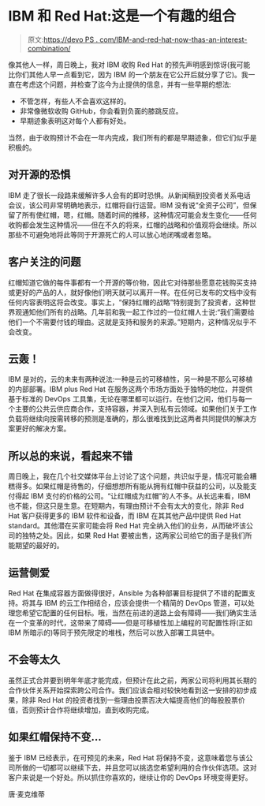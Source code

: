 # IBM 和 Red Hat:这是一个有趣的组合

> 原文:[https://devo PS . com/IBM-and-red-hat-now-thas-an-interest-combination/](https://devops.com/ibm-and-red-hat-now-thats-an-interesting-combination/)

像其他人一样，周日晚上，我对 IBM 收购 Red Hat 的预先声明感到惊讶(我可能比你们其他人早一点看到它，因为 IBM 的一个朋友在它公开后就分享了它)。我一直在考虑这个问题，并检查了迄今为止提供的信息，并有一些早期的想法:

*   不管怎样，有些人不会喜欢这样的。
*   非常像微软收购 GitHub，你会看到负面的膝跳反应。
*   早期迹象表明这对每个人都有好处。

当然，由于收购预计不会在一年内完成，我们所有的都是早期迹象，但它们似乎是积极的。

## 对开源的恐惧

IBM 走了很长一段路来缓解许多人会有的即时恐惧。从新闻稿到投资者关系电话会议，该公司非常明确地表示，红帽将自行运营。IBM 没有说“全资子公司”，但保留了所有使红帽，嗯，红帽。随着时间的推移，这种情况可能会发生变化——任何收购都会发生这种情况——但在不久的将来，红帽的战略和价值观将会继续。所以那些不可避免地将此等同于开源死亡的人可以放心地闭嘴或者忽略。

## 客户关注的问题

红帽知道它做的每件事都有一个开源的等价物，因此它对待那些愿意花钱购买支持或更好的产品的人，就好像他们明天就可以离开一样。在任何已发布的文档中没有任何内容表明这将会改变。事实上，“保持红帽的战略”特别提到了投资者，这种世界观通知他们所有的战略。几年前和我一起工作过的一位红帽人士说:“我们需要给他们一个不需要付钱的理由。这就是支持和服务的来源。”短期内，这种情况似乎不会改变。

## 云轰！

IBM 是对的，云的未来有两种说法:一种是云的可移植性，另一种是不那么可移植的内部部署。IBM plus Red Hat 在服务这两个市场方面处于独特的地位，并提供基于标准的 DevOps 工具集，无论在哪里都可以运行。在他们之间，他们与每一个主要的公共云供应商合作，支持容器，并深入到私有云领域。如果他们关于工作负载将继续向按需转移的预测是准确的，那么很难找到比这两者共同提供的解决方案更好的解决方案。

## 所以总的来说，看起来不错

周日晚上，我在几个社交媒体平台上讨论了这个问题，共识似乎是，情况可能会糟糕得多。如果红帽是待售的，仔细想想所有能从拥有红帽中获益的公司，以及能支付得起 IBM 支付的价格的公司。“让红帽成为红帽”的人不多。从长远来看，IBM 也不能，但这只是生意。在短期内，有理由预计不会有太大的变化，除非 Red Hat 客户获得更多的 IBM 软件和设备，而 IBM 在其其他产品中提供 Red Hat standard。其他潜在买家可能会将 Red Hat 完全纳入他们的业务，从而破坏该公司的独特之处。因此，如果 Red Hat 要被出售，这两家公司给它的面子是我们所能期望的最好的。

## 运营侧爱

Red Hat 在集成容器方面做得很好，Ansible 为各种部署目标提供了不错的配置支持。将其与 IBM 的云工作相结合，应该会提供一个精简的 DevOps 管道，可以处理您希望它配置的任何目标。哦，当然在前进的道路上会有障碍——我们确实生活在一个变革的时代，这带来了障碍——但是可移植性加上编程的可配置性将(正如 IBM 所暗示的)等同于预先限定的堆栈，然后可以放入部署工具链中。

## 不会等太久

虽然正式合并要到明年年底才能完成，但预计在此之前，两家公司将利用其长期的合作伙伴关系开始探索跨公司合作。我们应该会相对较快地看到这一安排的初步成果，除非 Red Hat 的投资者找到一些理由投票否决大幅提高他们的每股股票价值，否则预计合作将继续增加，直到收购完成。

## 如果红帽保持不变…

鉴于 IBM 已经表示，在可预见的未来，Red Hat 将保持不变，这意味着您与该公司所做的一切都可以继续下去，并且您可以挑选您希望利用的合作伙伴选项。这对客户来说是一个好处。所以抓住你喜欢的，继续让你的 DevOps 环境变得更好。

唐·麦克维蒂